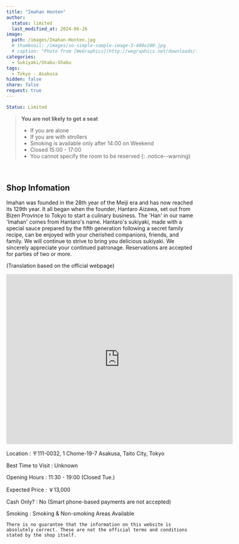 ```yaml
---
title: "Imahan Honten"
author:
  status: limited
  last_modified_at: 2024-06-26
image: 
  path: /images/Imahan-Honten.jpg
  # thumbnail: /images/so-simple-sample-image-3-400x200.jpg
  # caption: "Photo from [WeGraphics](http://wegraphics.net/downloads/free-ultimate-blurred-background-pack/)"
categories:
  - Sukiyaki/Shabu-Shabu
tags:
  - Tokyo - Asakusa
hidden: false
share: false
request: true
---
```


```yaml
Status: Limited 
```

> **You are not likely to get a seat**
> - If you are alone
> - If you are with strollers
> - Smoking is available only after 14:00 on Weekend
> - Closed 15:00 - 17:00
> - You cannot specify the room to be reserved
{: .notice--warning}


<p>　</p>


## Shop Infomation
Imahan was founded in the 28th year of the Meiji era and has now reached its 129th year. 
It all began when the founder, Hantaro Aizawa, set out from Bizen Province to Tokyo to start a culinary business. 
The 'Han' in our name 'Imahan' comes from Hantaro's name. Hantaro's sukiyaki, made with a special sauce prepared by the fifth generation following a secret family recipe, can be enjoyed with your cherished companions, friends, and family. 
We will continue to strive to bring you delicious sukiyaki. We sincerely appreciate your continued patronage. 
Reservations are accepted for parties of two or more.

<p class="site-description">
(Translation based on the official webpage)
</p>


<div class="map">
<iframe src="https://www.google.com/maps/embed?pb=!1m18!1m12!1m3!1d3239.56031145514!2d139.79157464100055!3d35.71243616155463!2m3!1f0!2f0!3f0!3m2!1i1024!2i768!4f13.1!3m3!1m2!1s0x60188ec6ce96eb9f%3A0xc1072b31f976da56!2sImahan%20Honten!5e0!3m2!1sen!2sjp!4v1719459463915!5m2!1sen!2sjp" width="600" height="450" style="border:0;" allowfullscreen="" loading="lazy" referrerpolicy="no-referrer-when-downgrade"></iframe>
</div>

<p></p>

Location
: 〒111-0032, 1 Chome-19-7 Asakusa, Taito City, Tokyo

Best Time to Visit
: Unknown

Opening Hours
: 11:30 - 19:00 (Closed Tue.)

Expected Price
: ￥13,000

Cash Only?
: No (Smart phone-based payments are not accepted)

Smoking
: Smoking & Non-smoking Areas Available


`There is no guarantee that the information on this website is absolutely correct. These are not the official terms and conditions stated by the shop itself.`




